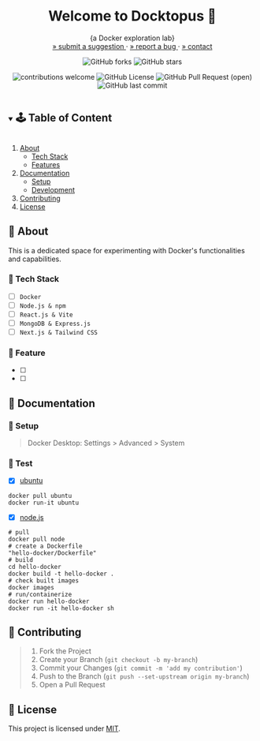 <!-- PROJECT SUMMARY -->
<div align="center">
  <h1 align="center">Welcome to Docktopus 🐙</h1>

  <p align="center">
    {a Docker exploration lab}
    <br>
    <a href="https://github.com/KnowPlay/docktopus/issues">» submit a suggestion </a>
    ·
    <a href="https://github.com/KnowPlay/docktopus/issues">» report a bug </a>
    ·
    <a href="https://github.com/KnowPlay/docktopus">» contact </a>
  </p>

  <div align="center">

![GitHub forks](https://img.shields.io/github/forks/KnowPlay/docktopus?style=social) ![GitHub stars](https://img.shields.io/github/stars/KnowPlay/docktopus?style=social)

![contributions welcome](https://img.shields.io/badge/contributions-welcome-purple.svg?style=flat) ![GitHub License](https://img.shields.io/github/license/KnowPlay/docktopus?color=green) ![GitHub Pull Request (open)](https://img.shields.io/github/issues-pr/KnowPlay/docktopus?color=blue) ![GitHub last commit](https://img.shields.io/github/last-commit/KnowPlay/docktopus?color=pink)

  </div>
</div>

<!-- TABLE OF CONTENT -->
<details open="open">
  <summary><h2 style="display: inline-block">🕹 Table of Content</h2></summary>
  <ol>
    <li>
      <a href="#🌻-about">About</a>
      <ul>
        <li><a href="#🔧-tech-stack">Tech Stack</a></li>
        <li><a href="#🍄-features">Features</a></li>
      </ul>
    </li>
    <li>
      <a href="#🌵-documentation">Documentation</a>
      <ul>
        <li><a href="#🍯-setup">Setup</a></li>
        <li><a href="#🍎-development">Development</a></li>
      </ul>
    </li>
    <li><a href="#🌾-contributing">Contributing</a></li>
    <li><a href="#📜-license">License</a></li>
  </ol>
</details>

<!-- ABOUT -->
## :sunflower: About
<!-- Add your project description here -->
This is a dedicated space for experimenting with Docker's functionalities and capabilities.

### :wrench: Tech Stack

- [ ] `Docker`
- [ ] `Node.js & npm`
- [ ] `React.js & Vite`
- [ ] `MongoDB & Express.js`
- [ ] `Next.js & Tailwind CSS`

### :mushroom: Feature

- [ ] 
- [ ] 

<!-- CONTENT -->
## :cactus: Documentation

### :honey_pot: Setup
<!-- Add setup instructions here -->
> Docker Desktop:  Settings > Advanced > System

### :apple: Test
<!-- Add development details here -->
* [x] [ubuntu](https://hub.docker.com/_/ubuntu)
```
docker pull ubuntu
docker run-it ubuntu
```

* [x] [node.js](https://hub.docker.com/_/node)
```
# pull
docker pull node
# create a Dockerfile
"hello-docker/Dockerfile"
# build
cd hello-docker
docker build -t hello-docker .
# check built images
docker images
# run/containerize
docker run hello-docker
docker run -it hello-docker sh
```

<!-- CONTRIBUTING -->
## :ear_of_rice: Contributing
<!-- Add contribution guidelines here -->
> 1. Fork the Project
> 2. Create your Branch (`git checkout -b my-branch`)
> 3. Commit your Changes (`git commit -m 'add my contribution'`)
> 4. Push to the Branch (`git push --set-upstream origin my-branch`)
> 5. Open a Pull Request


<!-- LICENSE -->
## :pencil: License
<!-- Add license information here -->
This project is licensed under [MIT](https://opensource.org/licenses).

<!-- ACKNOWLEDGEMENTS -->
<!-- ## Acknowledgements -->
